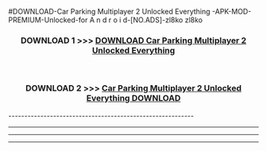 #DOWNLOAD-Car Parking Multiplayer 2 Unlocked Everything -APK-MOD-PREMIUM-Unlocked-for A n d r o i d-[NO.ADS]-zl8ko zl8ko 



<div align="center">

<h3>DOWNLOAD 1 >>> <a href="https://t.co/FKmqrqFo6t??judul=Car Parking Multiplayer 2 Unlocked Everything ">DOWNLOAD Car Parking Multiplayer 2 Unlocked Everything </a></h3><br>

<h3>DOWNLOAD 2 >>> <a href="https://t.co/FKmqrqFo6t??judul=Car Parking Multiplayer 2 Unlocked Everything ">Car Parking Multiplayer 2 Unlocked Everything  DOWNLOAD </a></h3>

</div>
----------------------------------------------------------

----------------------------------------------------------

----------------------------------------------------------

----------------------------------------------------------



